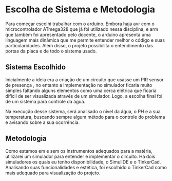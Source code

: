 # Escolha de Sistema e Metodologia

Para começar escolhi trabalhar com o arduino. Embora haja avr com o microcontrolador ATmega328 que já foi utilizado nessa disciplina, e arm que também foi apresentado pelo docente, o arduino apresenta uma linguagem mais dinâmica que me permite entender melhor o código e suas particularidades. Além disso, o projeto possibilita o entendimento das portas da placa e de todo o sistema usado. 

## Sistema Escolhido

Inicialmente a ideia era a criação de um circuito que usasse um PIR sensor  de presença  , no entanto  a implementação no simulador ficaria muito simples faltando alguns elementos como uma cerca elétrica que ficaria difícil de ser  visualizada através de um simulador. Logo, a escolha final foi de um sistema para controle da água. 

Na execução desse sistema, será analisado o nível da água, o PH e a sua temperatura, buscando sempre algum método para o controle do problema e avisando sobre a sua ocorrência. 

## Metodologia 

Como estamos em e sem os instrumentos adequados para a matéria, utilizarei um simulador para entender e implementar o circuito. Há dois simuladores os quais eu tenho disponibilidade, o SimulIDE e o TinkerCad. Analisando suas funcionalidades e estética, foi escolhido o TinkerCad como mais adequado para visualização do projeto.  
